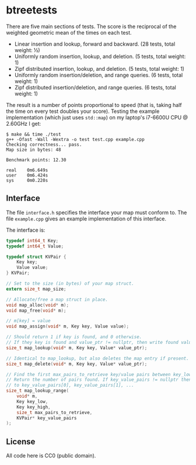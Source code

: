 # btreetests

There are five main sections of tests.
The score is the reciprocal of the weighted geometric mean of the times on each test.

* Linear insertion and lookup, forward and backward. (28 tests, total weight: ½)
* Uniformly random insertion, lookup, and deletion. (5 tests, total weight: 1)
* Zipf distributed insertion, lookup, and deletion. (5 tests, total weight: 1)
* Uniformly random insertion/deletion, and range queries. (6 tests, total weight: 1)
* Zipf distributed insertion/deletion, and range queries. (6 tests, total weight: 1)

The result is a number of points proportional to speed (that is, taking half the time on every test doubles your score).
Testing the example implementation (which just uses `std::map`) on my laptop's i7-6600U CPU @ 2.60GHz I get:
```
$ make && time ./test 
g++ -Ofast -Wall -Wextra -o test test.cpp example.cpp
Checking correctness... pass.
Map size in bytes: 48

Benchmark points: 12.30

real    0m6.649s
user    0m6.424s
sys     0m0.220s
```

## Interface

The file `interface.h` specifies the interface your map must conform to.
The file `example.cpp` gives an example implementation of this interface.

The interface is:

```c
typedef int64_t Key;
typedef int64_t Value;

typedef struct KVPair {
    Key key;
    Value value;
} KVPair;

// Set to the size (in bytes) of your map struct.
extern size_t map_size;

// Allocate/free a map struct in place.
void map_alloc(void* m);
void map_free(void* m);

// m[key] = value
void map_assign(void* m, Key key, Value value);

// Should return 1 if key is found, and 0 otherwise.
// If they key is found and value_ptr != nullptr, then write found value to *value_ptr.
size_t map_lookup(void* m, Key key, Value* value_ptr);

// Identical to map_lookup, but also deletes the map entry if present.
size_t map_delete(void* m, Key key, Value* value_ptr);

// Find the first max_pairs_to_retrieve key/value pairs between key_low and key_high inclusive.
// Return the number of pairs found. If key_value_pairs != nullptr then write the results
// to key_value_pairs[0], key_value_pairs[1], ...
size_t map_lookup_range(
    void* m,
    Key key_low,
    Key key_high,
    size_t max_pairs_to_retrieve,
    KVPair* key_value_pairs
);
```

## License

All code here is CC0 (public domain).

